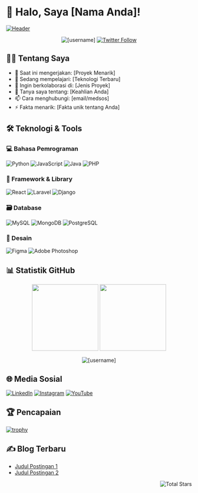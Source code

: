 # 👋 Halo, Saya [Nama Anda]! 

[![Header](https://github.com/[username]/[username]/blob/main/assets/header-github.png)](https://your-portfolio-link.com)

<p align="center">
  <img src="https://komarev.com/ghpvc/?username=[username]&label=Profile%20Views&color=0e75b6&style=flat" alt="[username]" /> 
  <a href="https://twitter.com/[username]"><img src="https://img.shields.io/twitter/follow/[username]?logo=twitter&style=flat-square" alt="Twitter Follow"/></a>
</p>

## 🧑‍💻 Tentang Saya

- 🔭 Saat ini mengerjakan: [Proyek Menarik]
- 🌱 Sedang mempelajari: [Teknologi Terbaru]
- 👯 Ingin berkolaborasi di: [Jenis Proyek]
- 💬 Tanya saya tentang: [Keahlian Anda]
- 📫 Cara menghubungi: [email/medsos]
- ⚡ Fakta menarik: [Fakta unik tentang Anda]

## 🛠️ Teknologi & Tools

### 💻 Bahasa Pemrograman
![Python](https://img.shields.io/badge/-Python-3776AB?logo=python&logoColor=white)
![JavaScript](https://img.shields.io/badge/-JavaScript-F7DF1E?logo=javascript&logoColor=black)
![Java](https://img.shields.io/badge/-Java-007396?logo=java&logoColor=white)
![PHP](https://img.shields.io/badge/-PHP-777BB4?logo=php&logoColor=white)

### 🚀 Framework & Library
![React](https://img.shields.io/badge/-React-61DAFB?logo=react&logoColor=black)
![Laravel](https://img.shields.io/badge/-Laravel-FF2D20?logo=laravel&logoColor=white)
![Django](https://img.shields.io/badge/-Django-092E20?logo=django&logoColor=white)

### 🗃️ Database
![MySQL](https://img.shields.io/badge/-MySQL-4479A1?logo=mysql&logoColor=white)
![MongoDB](https://img.shields.io/badge/-MongoDB-47A248?logo=mongodb&logoColor=white)
![PostgreSQL](https://img.shields.io/badge/-PostgreSQL-336791?logo=postgresql&logoColor=white)

### 🎨 Desain
![Figma](https://img.shields.io/badge/-Figma-F24E1E?logo=figma&logoColor=white)
![Adobe Photoshop](https://img.shields.io/badge/-Photoshop-31A8FF?logo=adobe-photoshop&logoColor=white)

## 📊 Statistik GitHub

<p align="center">
  <img height="180em" src="https://github-readme-stats.vercel.app/api?username=[username]&show_icons=true&theme=dracula&include_all_commits=true&count_private=true"/>
  <img height="180em" src="https://github-readme-stats.vercel.app/api/top-langs/?username=[username]&layout=compact&langs_count=8&theme=dracula"/>
</p>

<p align="center">
  <img src="https://github-readme-streak-stats.herokuapp.com/?user=[username]&theme=dracula" alt="[username]" />
</p>

## 🌐 Media Sosial

[![LinkedIn](https://img.shields.io/badge/-LinkedIn-0A66C2?logo=linkedin&logoColor=white)](https://linkedin.com/in/[username])
[![Instagram](https://img.shields.io/badge/-Instagram-E4405F?logo=instagram&logoColor=white)](https://instagram.com/[username])
[![YouTube](https://img.shields.io/badge/-YouTube-FF0000?logo=youtube&logoColor=white)](https://youtube.com/@[username])

## 🏆 Pencapaian

[![trophy](https://github-profile-trophy.vercel.app/?username=[username]&theme=onedark&row=1)](https://github.com/ryo-ma/github-profile-trophy)

## ✍️ Blog Terbaru
<!-- BLOG-POST-LIST:START -->
- [Judul Postingan 1](https://your-blog.com/post1)
- [Judul Postingan 2](https://your-blog.com/post2)
<!-- BLOG-POST-LIST:END -->

<p align="right">
  <img src="https://img.shields.io/badge/dynamic/json?label=Total%20Stars&query=%24.stars&url=https://api.github-star-counter.workers.dev/user/[username]" alt="Total Stars">
</p>
